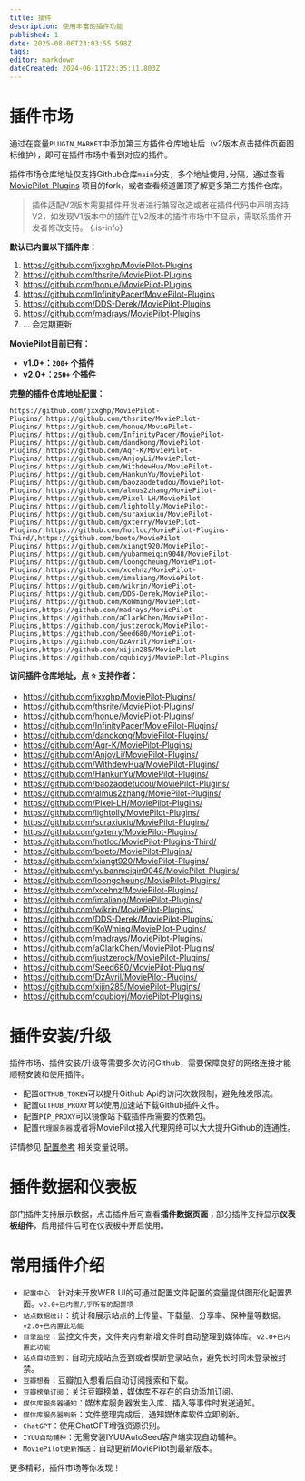 ```yaml
---
title: 插件
description: 使用丰富的插件功能
published: 1
date: 2025-08-06T23:03:55.598Z
tags: 
editor: markdown
dateCreated: 2024-06-11T22:35:11.803Z
---
```


# 插件市场
通过在变量`PLUGIN_MARKET`中添加第三方插件仓库地址后（v2版本点击插件页面图标维护），即可在插件市场中看到对应的插件。

插件市场仓库地址仅支持Github仓库`main`分支，多个地址使用`,`分隔，通过查看 [MoviePilot-Plugins](https://github.com/jxxghp/MoviePilot-Plugins) 项目的fork，或者查看频道置顶了解更多第三方插件仓库。


> 插件适配V2版本需要插件开发者进行兼容改造或者在插件代码中声明支持V2，如发现V1版本中的插件在V2版本的插件市场中不显示，需联系插件开发者修改支持。
{.is-info}

**默认已内置以下插件库：**
  1. https://github.com/jxxghp/MoviePilot-Plugins
  2. https://github.com/thsrite/MoviePilot-Plugins
  3. https://github.com/honue/MoviePilot-Plugins
  4. https://github.com/InfinityPacer/MoviePilot-Plugins
  5. https://github.com/DDS-Derek/MoviePilot-Plugins
  6. https://github.com/madrays/MoviePilot-Plugins
  7. ... 会定期更新
  
**MoviePilot目前已有：**
- **v1.0+：`200+` 个插件**
- **v2.0+：`250+` 个插件**

**完整的插件仓库地址配置：**
```
https://github.com/jxxghp/MoviePilot-Plugins/,https://github.com/thsrite/MoviePilot-Plugins/,https://github.com/honue/MoviePilot-Plugins/,https://github.com/InfinityPacer/MoviePilot-Plugins/,https://github.com/dandkong/MoviePilot-Plugins/,https://github.com/Aqr-K/MoviePilot-Plugins/,https://github.com/AnjoyLi/MoviePilot-Plugins/,https://github.com/WithdewHua/MoviePilot-Plugins/,https://github.com/HankunYu/MoviePilot-Plugins/,https://github.com/baozaodetudou/MoviePilot-Plugins/,https://github.com/almus2zhang/MoviePilot-Plugins/,https://github.com/Pixel-LH/MoviePilot-Plugins/,https://github.com/lightolly/MoviePilot-Plugins/,https://github.com/suraxiuxiu/MoviePilot-Plugins/,https://github.com/gxterry/MoviePilot-Plugins/,https://github.com/hotlcc/MoviePilot-Plugins-Third/,https://github.com/boeto/MoviePilot-Plugins/,https://github.com/xiangt920/MoviePilot-Plugins/,https://github.com/yubanmeiqin9048/MoviePilot-Plugins/,https://github.com/loongcheung/MoviePilot-Plugins/,https://github.com/xcehnz/MoviePilot-Plugins/,https://github.com/imaliang/MoviePilot-Plugins/,https://github.com/wikrin/MoviePilot-Plugins/,https://github.com/DDS-Derek/MoviePilot-Plugins/,https://github.com/KoWming/MoviePilot-Plugins,https://github.com/madrays/MoviePilot-Plugins,https://github.com/aClarkChen/MoviePilot-Plugins,https://github.com/justzerock/MoviePilot-Plugins,https://github.com/Seed680/MoviePilot-Plugins,https://github.com/DzAvril/MoviePilot-Plugins,https://github.com/xijin285/MoviePilot-Plugins,https://github.com/cqubioyj/MoviePilot-Plugins
```

**访问插件仓库地址，点 :star: 支持作者：**
- https://github.com/jxxghp/MoviePilot-Plugins/
- https://github.com/thsrite/MoviePilot-Plugins/
- https://github.com/honue/MoviePilot-Plugins/
- https://github.com/InfinityPacer/MoviePilot-Plugins/
- https://github.com/dandkong/MoviePilot-Plugins/
- https://github.com/Aqr-K/MoviePilot-Plugins/
- https://github.com/AnjoyLi/MoviePilot-Plugins/
- https://github.com/WithdewHua/MoviePilot-Plugins/
- https://github.com/HankunYu/MoviePilot-Plugins/
- https://github.com/baozaodetudou/MoviePilot-Plugins/
- https://github.com/almus2zhang/MoviePilot-Plugins/
- https://github.com/Pixel-LH/MoviePilot-Plugins/
- https://github.com/lightolly/MoviePilot-Plugins/
- https://github.com/suraxiuxiu/MoviePilot-Plugins/
- https://github.com/gxterry/MoviePilot-Plugins/
- https://github.com/hotlcc/MoviePilot-Plugins-Third/
- https://github.com/boeto/MoviePilot-Plugins/
- https://github.com/xiangt920/MoviePilot-Plugins/
- https://github.com/yubanmeiqin9048/MoviePilot-Plugins/
- https://github.com/loongcheung/MoviePilot-Plugins/
- https://github.com/xcehnz/MoviePilot-Plugins/
- https://github.com/imaliang/MoviePilot-Plugins/
- https://github.com/wikrin/MoviePilot-Plugins/
- https://github.com/DDS-Derek/MoviePilot-Plugins/
- https://github.com/KoWming/MoviePilot-Plugins/
- https://github.com/madrays/MoviePilot-Plugins/
- https://github.com/aClarkChen/MoviePilot-Plugins/
- https://github.com/justzerock/MoviePilot-Plugins/
- https://github.com/Seed680/MoviePilot-Plugins/
- https://github.com/DzAvril/MoviePilot-Plugins/
- https://github.com/xijin285/MoviePilot-Plugins/
- https://github.com/cqubioyj/MoviePilot-Plugins/

# 插件安装/升级

插件市场、插件安装/升级等需要多次访问Github，需要保障良好的网络连接才能顺畅安装和使用插件。
- 配置`GITHUB_TOKEN`可以提升Github Api的访问次数限制，避免触发限流。
- 配置`GITHUB_PROXY`可以使用加速站下载Github插件文件。
- 配置`PIP_PROXY`可以镜像站下载插件所需要的依赖包。
- 配置`代理服务器`或者将MoviePilot接入代理网络可以大大提升Github的连通性。

详情参见 [配置参考](/configuration) 相关变量说明。

# 插件数据和仪表板

部门插件支持展示数据，点击插件后可查看**插件数据页面**；部分插件支持显示**仪表板组件**，启用插件后可在仪表板中开启使用。

# 常用插件介绍

- `配置中心`：针对未开放WEB UI的可通过配置文件配置的变量提供图形化配置界面。`v2.0+已内置几乎所有的配置项`
- `站点数据统计`：统计和展示站点的上传量、下载量、分享率、保种量等数据。`v2.0+已内置此功能`
- `目录监控`：监控文件夹，文件夹内有新增文件时自动整理到媒体库。`v2.0+已内置此功能`
- `站点自动签到`：自动完成站点签到或者模断登录站点，避免长时间未登录被封禁。
- `豆瓣想看`：豆瓣加入想看后自动订阅搜索和下载。
- `豆瓣榜单订阅`：关注豆瓣榜单，媒体库不存在的自动添加订阅。
- `媒体库服务器通知`：媒体库服务器发生入库、插入等事件时发送通知。
- `媒体库服务器刷新`：文件整理完成后，通知媒体库软件立即刷新。
- `ChatGPT`：使用ChatGPT增强资源识别。
- `IYUU自动辅种`：无需安装IYUUAutoSeed客户端实现自动辅种。
- `MoviePilot更新推送`：自动更新MoviePilot到最新版本。


更多精彩，插件市场等你发现！